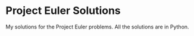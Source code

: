 # Project Euler Solutions

My solutions for the Project Euler problems. All the solutions are in Python.
